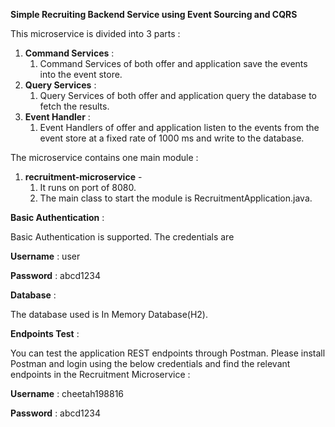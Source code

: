 **Simple Recruiting Backend Service using Event Sourcing and CQRS**

This microservice is divided into 3 parts :

1. **Command Services** : 
	1. Command Services of both offer and application save the events into the event 	store.
2. **Query Services** :
	1. Query Services of both offer and application query the database to fetch the results.
3. **Event Handler** : 
	1. Event Handlers of offer  and application listen to the events from the event store at a 	fixed rate of 1000 ms and write to the database.

The microservice contains one main module : 

1. **recruitment-microservice** - 
	1. It runs on port of 8080.
	2. The main class to start the module is RecruitmentApplication.java.

**Basic Authentication** :

Basic Authentication is supported. The credentials are 

**Username** : user

**Password** : abcd1234

**Database** :

The database used is In Memory Database(H2). 

**Endpoints Test** : 

You can test the application REST endpoints through Postman.
Please install Postman and login using the below credentials and find the relevant endpoints in the Recruitment Microservice :

**Username** : cheetah198816

**Password** : abcd1234

